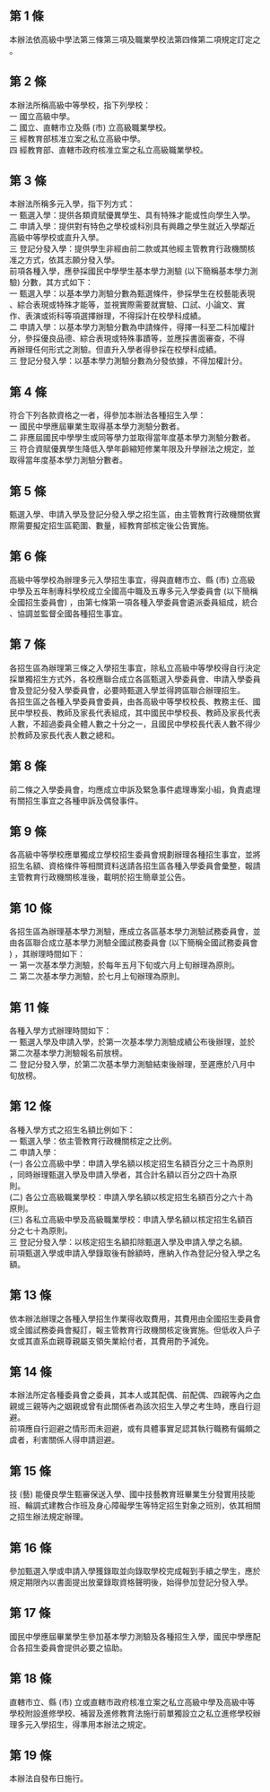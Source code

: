 第 1 條
-------
本辦法依高級中學法第三條第三項及職業學校法第四條第二項規定訂定之  
。

第 2 條
-------
本辦法所稱高級中等學校，指下列學校：                              
一  國立高級中學。                                                
二  國立、直轄市立及縣 (市) 立高級職業學校。                      
三  經教育部核准立案之私立高級中學。                              
四  經教育部、直轄市政府核准立案之私立高級職業學校。

第 3 條
-------
本辦法所稱多元入學，指下列方式：                                  
一  甄選入學：提供各類資賦優異學生、具有特殊才能或性向學生入學。  
二  申請入學：提供對有特色之學校或科別具有興趣之學生就近入學鄰近  
    高級中等學校或直升入學。                                      
三  登記分發入學：提供學生非經由前二款或其他經主管教育行政機關核  
    准之方式，依其志願分發入學。                                  
前項各種入學，應參採國民中學學生基本學力測驗 (以下簡稱基本學力測  
驗) 分數，其方式如下：                                            
一  甄選入學：以基本學力測驗分數為甄選條件，參採學生在校藝能表現  
    、綜合表現或特殊才能等，並視實際需要就實驗、口試、小論文、實  
    作、表演或術科等項選擇辦理，不得採計在校學科成績。            
二  申請入學：以基本學力測驗分數為申請條件，得擇一科至二科加權計  
    分，參採優良品德、綜合表現或特殊事蹟等，並應採書面審查，不得  
    再辦理任何形式之測驗。但直升入學者得參採在校學科成績。        
三  登記分發入學：以基本學力測驗分數為分發依據，不得加權計分。

第 4 條
-------
符合下列各款資格之一者，得參加本辦法各種招生入學：                
一  國民中學應屆畢業生取得基本學力測驗分數者。                    
二  非應屆國民中學學生或同等學力並取得當年度基本學力測驗分數者。  
三  符合資賦優異學生降低入學年齡縮短修業年限及升學辦法之規定，並  
    取得當年度基本學力測驗分數者。

第 5 條
-------
甄選入學、申請入學及登記分發入學之招生區，由主管教育行政機關依實  
際需要擬定招生區範圍、數量，經教育部核定後公告實施。

第 6 條
-------
高級中等學校為辦理多元入學招生事宜，得與直轄市立、縣 (市) 立高級  
中學及五年制專科學校成立全國高中職及五專多元入學委員會 (以下簡稱  
全國招生委員會) ，由第七條第一項各種入學委員會遴派委員組成，統合  
、協調並監督全國各種招生事宜。

第 7 條
-------
各招生區為辦理第三條之入學招生事宜，除私立高級中等學校得自行決定  
採單獨招生方式外，各校應聯合成立各區甄選入學委員會、申請入學委員  
會及登記分發入學委員會，必要時甄選入學並得跨區聯合辦理招生。      
各招生區之各種入學委員會委員，由各高級中等學校校長、教務主任、國  
民中學校長、教師及家長代表組成，其中國民中學校長、教師及家長代表  
人數，不超過委員全體人數之十分之一，且國民中學校長代表人數不得少  
於教師及家長代表人數之總和。

第 8 條
-------
前二條之入學委員會，均應成立申訴及緊急事件處理專案小組，負責處理  
有關招生事宜之各種申訴及偶發事件。

第 9 條
-------
各高級中等學校應單獨成立學校招生委員會規劃辦理各種招生事宜，並將  
招生名額、資格條件等相關資料送請各招生區各種入學委員會彙整，報請  
主管教育行政機關核准後，載明於招生簡章並公告。

第 10 條
--------
各招生區為辦理基本學力測驗，應成立各區基本學力測驗試務委員會，並  
由各區聯合成立基本學力測驗全國試務委員會 (以下簡稱全國試務委員會  
) ，其辦理時間如下：                                              
一  第一次基本學力測驗，於每年五月下旬或六月上旬辦理為原則。      
二  第二次基本學力測驗，於七月上旬辦理為原則。

第 11 條
--------
各種入學方式辦理時間如下：                                        
一  甄選入學及申請入學，於第一次基本學力測驗成績公布後辦理，並於  
    第二次基本學力測驗報名前放榜。                                
二  登記分發入學，於第二次基本學力測驗結束後辦理，至遲應於八月中  
    旬放榜。

第 12 條
--------
各種入學方式之招生名額比例如下：                                  
一  甄選入學：依主管教育行政機關核定之比例。                      
二  申請入學：                                                    
 (一) 各公立高級中學：申請入學名額以核定招生名額百分之三十為原則  
      ，同時辦理甄選入學及申請入學者，其合計名額以百分之四十為原  
      則。                                                        
 (二) 各公立高級職業學校：申請入學名額以核定招生名額百分之六十為  
      原則。                                                      
 (三) 各私立高級中學及高級職業學校：申請入學名額以核定招生名額百  
      分之七十為原則。                                            
三  登記分發入學：以核定招生名額扣除甄選入學及申請入學之名額。    
前項甄選入學或申請入學錄取後有餘額時，應納入作為登記分發入學之名  
額。

第 13 條
--------
依本辦法辦理之各種入學招生作業得收取費用，其費用由全國招生委員會  
或全國試務委員會擬訂，報主管教育行政機關核定後實施。但低收入戶子  
女或其直系血親尊親屬支領失業給付者，其費用酌予減免。

第 14 條
--------
本辦法所定各種委員會之委員，其本人或其配偶、前配偶、四親等內之血  
親或三親等內之姻親或曾有此關係者為該次招生入學之考生時，應自行迴  
避。                                                              
前項應自行迴避之情形而未迴避，或有具體事實足認其執行職務有偏頗之  
虞者，利害關係人得申請迴避。

第 15 條
--------
技 (藝) 能優良學生甄審保送入學、國中技藝教育班畢業生分發實用技能  
班、輪調式建教合作班及身心障礙學生等特定招生對象之班別，依其相關  
之招生辦法規定辦理。

第 16 條
--------
參加甄選入學或申請入學獲錄取並向錄取學校完成報到手續之學生，應於  
規定期限內以書面提出放棄錄取資格聲明後，始得參加登記分發入學。

第 17 條
--------
國民中學應屆畢業學生參加基本學力測驗及各種招生入學，國民中學應配  
合各招生委員會提供必要之協助。

第 18 條
--------
直轄市立、縣 (市) 立或直轄市政府核准立案之私立高級中學及高級中等  
學校附設進修學校、補習及進修教育法施行前單獨設立之私立進修學校辦  
理多元入學招生，得準用本辦法之規定。

第 19 條
--------
本辦法自發布日施行。

